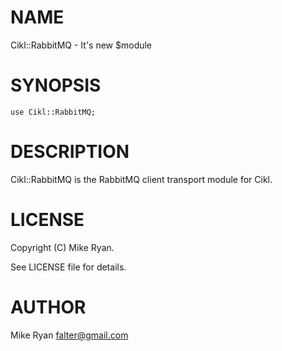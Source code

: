 # NAME

Cikl::RabbitMQ - It's new $module

# SYNOPSIS

    use Cikl::RabbitMQ;

# DESCRIPTION

Cikl::RabbitMQ is the RabbitMQ client transport module for Cikl.

# LICENSE

Copyright (C) Mike Ryan.

See LICENSE file for details.

# AUTHOR

Mike Ryan <falter@gmail.com>
